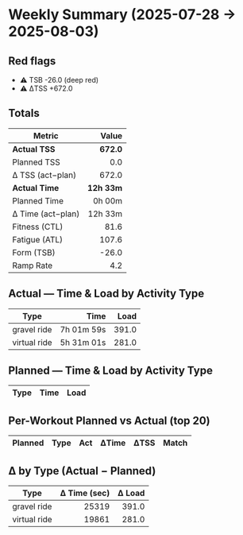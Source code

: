 # Weekly Summary (2025-07-28 → 2025-08-03)

## Red flags

- ⚠️ TSB -26.0 (deep red)
- ⚠️ ΔTSS +672.0

## Totals

| Metric | Value |
|---|---:|
| **Actual TSS** | **672.0** |
| Planned TSS | 0.0 |
| Δ TSS (act−plan) | 672.0 |
| **Actual Time** | **12h 33m** |
| Planned Time | 0h 00m |
| Δ Time (act−plan) | 12h 33m |
| Fitness (CTL) | 81.6 |
| Fatigue (ATL) | 107.6 |
| Form (TSB) | -26.0 |
| Ramp Rate | 4.2 |

## Actual — Time & Load by Activity Type

| Type | Time | Load |
|---|---:|---:|
| gravel ride | 7h 01m 59s | 391.0 |
| virtual ride | 5h 31m 01s | 281.0 |

## Planned — Time & Load by Activity Type

| Type | Time | Load |
|---|---:|---:|

## Per-Workout Planned vs Actual (top 20)

| Planned | Type | Act | ΔTime | ΔTSS | Match |
|---|---|---|---:|---:|---|

## Δ by Type (Actual − Planned)

| Type | Δ Time (sec) | Δ Load |
|---|---:|---:|
| gravel ride | 25319 | 391.0 |
| virtual ride | 19861 | 281.0 |
